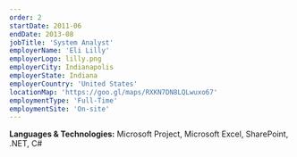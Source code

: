 ```yaml
---
order: 2
startDate: 2011-06
endDate: 2013-08
jobTitle: 'System Analyst'
employerName: 'Eli Lilly'
employerLogo: lilly.png
employerCity: Indianapolis
employerState: Indiana
employerCountry: 'United States'
locationMap: 'https://goo.gl/maps/RXKN7DN8LQLwuxo67'
employmentType: 'Full-Time'
employmentSite: 'On-site'
---
```

**Languages & Technologies:** Microsoft Project, Microsoft Excel, SharePoint, .NET, C#